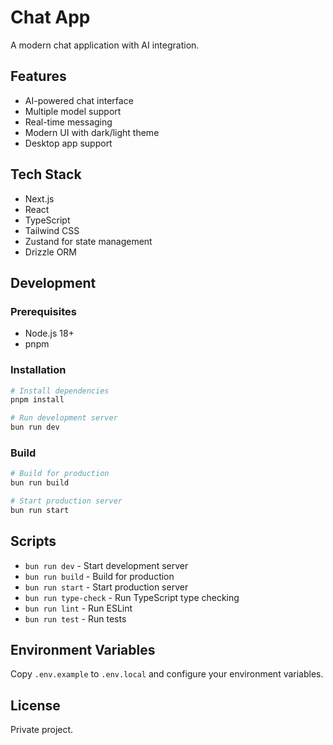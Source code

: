 # Chat App

A modern chat application with AI integration.

## Features

- AI-powered chat interface
- Multiple model support
- Real-time messaging
- Modern UI with dark/light theme
- Desktop app support

## Tech Stack

- Next.js
- React
- TypeScript
- Tailwind CSS
- Zustand for state management
- Drizzle ORM

## Development

### Prerequisites

- Node.js 18+
- pnpm

### Installation

```bash
# Install dependencies
pnpm install

# Run development server
bun run dev
```

### Build

```bash
# Build for production
bun run build

# Start production server
bun run start
```

## Scripts

- `bun run dev` - Start development server
- `bun run build` - Build for production
- `bun run start` - Start production server
- `bun run type-check` - Run TypeScript type checking
- `bun run lint` - Run ESLint
- `bun run test` - Run tests

## Environment Variables

Copy `.env.example` to `.env.local` and configure your environment variables.

## License

Private project.